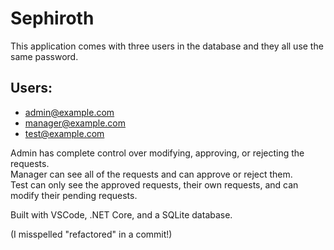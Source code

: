 Sephiroth
=========

This application comes with three users in the database and they all use the same password.

## Users:

* admin@example.com
* manager@example.com
* test@example.com

 Admin has complete control over modifying, approving, or rejecting the requests.<br/>
 Manager can see all of the requests and can approve or reject them.<br/>
 Test can only see the approved requests, their own requests, and can modify their pending requests.<br/>

Built with VSCode, .NET Core, and a SQLite database.

(I misspelled "refactored" in a commit!)
